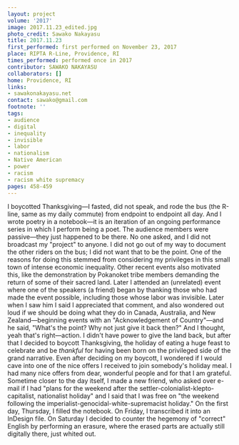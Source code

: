 ```yaml
---
layout: project
volume: '2017'
image: 2017.11.23_edited.jpg
photo_credit: Sawako Nakayasu
title: 2017.11.23
first_performed: first performed on November 23, 2017
place: RIPTA R-Line, Providence, RI
times_performed: performed once in 2017
contributor: SAWAKO NAKAYASU
collaborators: []
home: Providence, RI
links:
- sawakonakayasu.net
contact: sawako@gmail.com
footnote: ''
tags:
- audience
- digital
- inequality
- invisible
- labor
- nationalism
- Native American
- power
- racism
- racism white supremacy
pages: 458-459
---
```


I boycotted Thanksgiving—I fasted, did not speak, and rode the bus (the R-line, same as my daily commute) from endpoint to endpoint all day. And I wrote poetry in a notebook—it is an iteration of an ongoing performance series in which I perform being a poet. The audience members were passive—they just happened to be there. No one asked, and I did not broadcast my "project" to anyone. I did not go out of my way to document the other riders on the bus; I did not want that to be the point. One of the reasons for doing this stemmed from considering my privileges in this small town of intense economic inequality. Other recent events also motivated this, like the demonstration by Pokanoket tribe members demanding the return of some of their sacred land. Later I attended an (unrelated) event where one of the speakers (a friend) began by thanking those who had made the event possible, including those whose labor was invisible. Later when I saw him I said I appreciated that comment, and also wondered out loud if we should be doing what they do in Canada, Australia, and New Zealand—beginning events with an "Acknowledgement of Country"—and he said, "What's the point? Why not just give it back then?" And I thought, yeah that's right—action. I didn't have power to give the land back, but after that I decided to boycott Thanksgiving, the holiday of eating a huge feast to celebrate and be _thankful_ for having been born on the privileged side of the grand narrative. Even after deciding on my boycott, I wondered if I would cave into one of the nice offers I received to join somebody's holiday meal. I had many nice offers from dear, wonderful people and for that I am grateful. Sometime closer to the day itself, I made a new friend, who asked over e-mail if I had "plans for the weekend after the settler-colonialist-klepto-capitalist, nationalist holiday" and I said that I was free on "the weekend following the imperialist-genocidal-white-supremacist holiday." On the first day, Thursday, I filled the notebook. On Friday, I transcribed it into an InDesign file. On Saturday I decided to counter the hegemony of "correct" English by performing an erasure, where the erased parts are actually still digitally there, just whited out.
